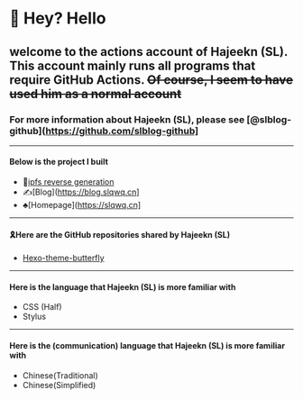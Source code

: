 # 👋 Hey? Hello
## welcome to the actions account of Hajeekn (SL). This account mainly runs all programs that require GitHub Actions. <s>Of course, I seem to have used him as a normal account</s>
### For more information about Hajeekn (SL), please see [@slblog-github](https://github.com/slblog-github]
---
#### Below is the project I built
- 🧶[ipfs reverse generation](https://ipfs.slqwq.cn)
- ✍[Blog](https://blog.slqwq.cn]
- ♣[Homepage](https://slqwq.cn]
---
#### 🎗Here are the GitHub repositories shared by Hajeekn (SL)
- [Hexo-theme-butterfly](https://github.com/jerryc127/hexo-theme-butterfly)
---
#### Here is the language that Hajeekn (SL) is more familiar with
- CSS (Half)
- Stylus
---
#### Here is the (communication) language that Hajeekn (SL) is more familiar with
- Chinese(Traditional)
- Chinese(Simplified)
